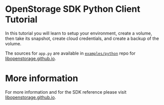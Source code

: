 # OpenStorage SDK Python Client Tutorial 
In this tutorial you will learn to setup your environment, create a volume,
then take its snapshot, create cloud credentials, and create a backup of the
volume.

The sources for `app.py` are available in [`examples/python`](https://github.com/libopenstorage/libopenstorage.github.io/tree/master/examples/python)
repo for [libopenstorage.github.io](https://libopenstorage.github.io).

# More information
For more information and for the SDK reference please visit [libopenstorage.github.io](https://libopenstorage.github.io).